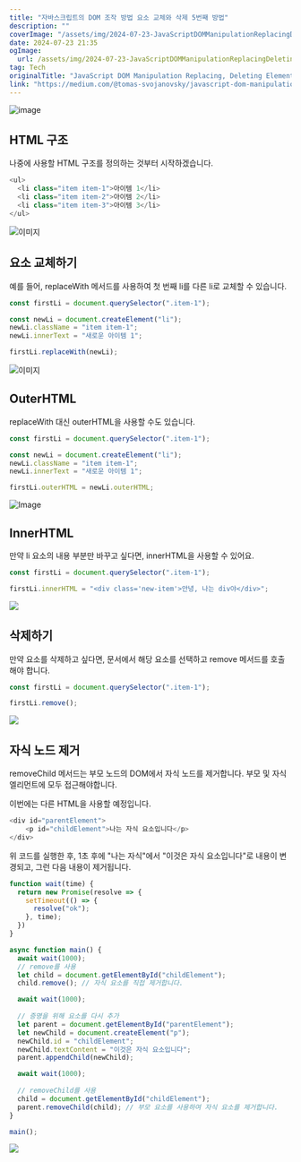 ```yaml
---
title: "자바스크립트의 DOM 조작 방법 요소 교체와 삭제 5번째 방법"
description: ""
coverImage: "/assets/img/2024-07-23-JavaScriptDOMManipulationReplacingDeletingElements5_0.png"
date: 2024-07-23 21:35
ogImage: 
  url: /assets/img/2024-07-23-JavaScriptDOMManipulationReplacingDeletingElements5_0.png
tag: Tech
originalTitle: "JavaScript DOM Manipulation Replacing, Deleting Elements 5"
link: "https://medium.com/@tomas-svojanovsky/javascript-dom-manipulation-replacing-deleting-elements-5-098f4b3a8f13"
---
```



![image](/assets/img/2024-07-23-JavaScriptDOMManipulationReplacingDeletingElements5_0.png)

## HTML 구조

나중에 사용할 HTML 구조를 정의하는 것부터 시작하겠습니다.

```js
<ul>
  <li class="item item-1">아이템 1</li>
  <li class="item item-2">아이템 2</li>
  <li class="item item-3">아이템 3</li>
</ul>
```

<div class="content-ad"></div>

![이미지](/assets/img/2024-07-23-JavaScriptDOMManipulationReplacingDeletingElements5_1.png)

## 요소 교체하기

예를 들어, replaceWith 메서드를 사용하여 첫 번째 li를 다른 li로 교체할 수 있습니다.

```js
const firstLi = document.querySelector(".item-1");

const newLi = document.createElement("li");
newLi.className = "item item-1";
newLi.innerText = "새로운 아이템 1";

firstLi.replaceWith(newLi);
```

<div class="content-ad"></div>


![이미지](/assets/img/2024-07-23-JavaScriptDOMManipulationReplacingDeletingElements5_2.png)

## OuterHTML

replaceWith 대신 outerHTML을 사용할 수도 있습니다.

```js
const firstLi = document.querySelector(".item-1");

const newLi = document.createElement("li");
newLi.className = "item item-1";
newLi.innerText = "새로운 아이템 1";

firstLi.outerHTML = newLi.outerHTML;
```


<div class="content-ad"></div>


![Image](/assets/img/2024-07-23-JavaScriptDOMManipulationReplacingDeletingElements5_3.png)

## InnerHTML

만약 li 요소의 내용 부분만 바꾸고 싶다면, innerHTML을 사용할 수 있어요.

```js
const firstLi = document.querySelector(".item-1");

firstLi.innerHTML = "<div class='new-item'>안녕, 나는 div야</div>";
```

<div class="content-ad"></div>

<img src="/assets/img/2024-07-23-JavaScriptDOMManipulationReplacingDeletingElements5_4.png" />

## 삭제하기

만약 요소를 삭제하고 싶다면, 문서에서 해당 요소를 선택하고 remove 메서드를 호출해야 합니다.

```js
const firstLi = document.querySelector(".item-1");

firstLi.remove();
```

<div class="content-ad"></div>

<img src="/assets/img/2024-07-23-JavaScriptDOMManipulationReplacingDeletingElements5_5.png" />

## 자식 노드 제거

removeChild 메서드는 부모 노드의 DOM에서 자식 노드를 제거합니다. 부모 및 자식 엘리먼트에 모두 접근해야합니다.

이번에는 다른 HTML을 사용할 예정입니다.

<div class="content-ad"></div>

```js
<div id="parentElement">
    <p id="childElement">나는 자식 요소입니다</p>
</div>
```

위 코드를 실행한 후, 1초 후에 "나는 자식"에서 "이것은 자식 요소입니다"로 내용이 변경되고, 그런 다음 내용이 제거됩니다.

```js
function wait(time) {
  return new Promise(resolve => {
    setTimeout(() => {
      resolve("ok");
    }, time);
  })
}

async function main() {
  await wait(1000);
  // remove를 사용
  let child = document.getElementById("childElement");
  child.remove(); // 자식 요소를 직접 제거합니다.

  await wait(1000);
  
  // 증명을 위해 요소를 다시 추가
  let parent = document.getElementById("parentElement");
  let newChild = document.createElement("p");
  newChild.id = "childElement";
  newChild.textContent = "이것은 자식 요소입니다";
  parent.appendChild(newChild);

  await wait(1000);
  
  // removeChild를 사용
  child = document.getElementById("childElement");
  parent.removeChild(child); // 부모 요소를 사용하여 자식 요소를 제거합니다.
}

main();
```

<img src="https://miro.medium.com/v2/resize:fit:400/0*-AkfuiXj_KJahBiH.gif" />
